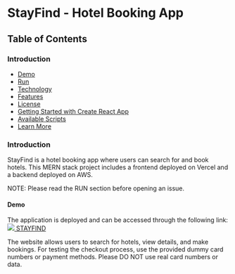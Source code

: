 # StayFind - Hotel Booking App
<h2>Table of Contents</h2>
<h3>Introduction</h3>
<ul>
  <li><a href="">Demo</a></li>
  <li><a href="">Run</a></li>
  <li><a href="">Technology</a></li>
  <li><a href="">Features</a></li>
  <li><a href="">License</a></li>
  <li><a href="">Getting Started with Create React App</a></li>
  <li><a href="">Available Scripts</a></li>
  <li><a href="">Learn More</a></li>
</ul>


<h3>Introduction</h3>
StayFind is a hotel booking app where users can search for and book hotels. This MERN stack project includes a frontend deployed on Vercel and a backend deployed on AWS.

NOTE: Please read the RUN section before opening an issue.

<h4>Demo</h4>

The application is deployed and can be accessed through the following link:<a href="https://stay-find-clone-frontend.vercel.app/"><img src="C:\Users\nusai\OneDrive\Pictures\Screenshots\work-1.png" /> STAYFIND</a>

The website allows users to search for hotels, view details, and make bookings. For testing the checkout process, use the provided dummy card numbers or payment methods. Please DO NOT use real card numbers or data.


